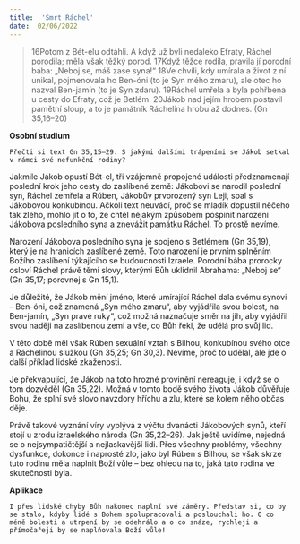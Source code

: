 ```yaml
---
title:  'Smrt Ráchel'
date:  02/06/2022
---
```


> <p></p>
> 16Potom z Bét-elu odtáhli. A když už byli nedaleko Efraty, Ráchel porodila; měla však těžký porod. 17Když těžce rodila, pravila jí porodní bába: „Neboj se, máš zase syna!“ 18Ve chvíli, kdy umírala a život z ní unikal, pojmenovala ho Ben-óni (to je Syn mého zmaru), ale otec ho nazval Ben-jamín (to je Syn zdaru). 19Ráchel umřela a byla pohřbena u cesty do Efraty, což je Betlém. 20Jákob nad jejím hrobem postavil pamětní sloup, a to je památník Ráchelina hrobu až dodnes. (Gn 35,16–20)

**Osobní studium**

`Přečti si text Gn 35,15–29. S jakými dalšími trápeními se Jákob setkal v rámci své nefunkční rodiny?`

Jakmile Jákob opustí Bét-el, tři vzájemně propojené události předznamenají poslední krok jeho cesty do zaslíbené země: Jákobovi se narodil poslední syn, Ráchel zemřela a Rúben, Jákobův prvorozený syn Leji, spal s Jákobovou konkubínou. Ačkoli text neuvádí, proč se mladík dopustil něčeho tak zlého, mohlo jít o to, že chtěl nějakým způsobem pošpinit narození Jákobova posledního syna a znevážit památku Ráchel. To prostě nevíme.

Narození Jákobova posledního syna je spojeno s Betlémem (Gn 35,19), který je na hranicích zaslíbené země. Toto narození je prvním splněním Božího zaslíbení týkajícího se budoucnosti Izraele. Porodní bába prorocky osloví Ráchel právě těmi slovy, kterými Bůh uklidnil Abrahama: „Neboj se“ (Gn 35,17; porovnej s Gn 15,1).

Je důležité, že Jákob mění jméno, které umírající Ráchel dala svému synovi – Ben-óni, což znamená „Syn mého zmaru“, aby vyjádřila svou bolest, na Ben-jamín, „Syn pravé ruky“, což možná naznačuje směr na jih, aby vyjádřil svou naději na zaslíbenou zemi a vše, co Bůh řekl, že udělá pro svůj lid.

V této době měl však Rúben sexuální vztah s Bilhou, konkubínou svého otce a Ráchelinou služkou (Gn 35,25; Gn 30,3). Nevíme, proč to udělal, ale jde o další příklad lidské zkaženosti.

Je překvapující, že Jákob na toto hrozné provinění nereaguje, i když se o tom dozvěděl (Gn 35,22). Možná v tomto bodě svého života Jákob důvěřuje Bohu, že splní své slovo navzdory hříchu a zlu, které se kolem něho občas děje.

Právě takové vyznání víry vyplývá z výčtu dvanácti Jákobových synů, kteří stojí u zrodu izraelského národa (Gn 35,22–26). Jak ještě uvidíme, nejedná se o nejsympatičtější a nejlaskavější lidi. Přes všechny problémy, všechny dysfunkce, dokonce i naprosté zlo, jako byl Rúben s Bilhou, se však skrze tuto rodinu měla naplnit Boží vůle – bez ohledu na to, jaká tato rodina ve skutečnosti byla.

**Aplikace**

`I přes lidské chyby Bůh nakonec naplní své záměry. Představ si, co by se stalo, kdyby lidé s Bohem spolupracovali a poslouchali ho. O co méně bolesti a utrpení by se odehrálo a o co snáze, rychleji a přímočařeji by se naplňovala Boží vůle!`
